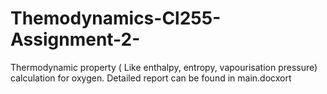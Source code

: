 # Themodynamics-Cl255-Assignment-2-
Thermodynamic property ( Like enthalpy, entropy, vapourisation pressure) calculation for oxygen. Detailed report can be found in main.docxort 

